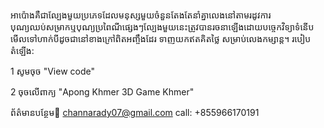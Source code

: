 អាប៉ោងគឺជាល្បែងមួយប្រភេទដែលមនុស្សមួយចំនួនតែងតែនាំគ្នាលេងនៅតាមរដូវការបុណ្យឈប់សម្រាកឬបុណ្យប្រពៃណីផ្សេងៗល្បែងមួយនេះត្រូវបានរចនាឡើងដោយបច្ចេកវិទ្យាទំនើបមើលទៅហាក់បីដូចជានៅខាងក្រៅពិតអញ្ចឹងដែរ
ទាញយកឥតគិតថ្លៃ សម្រាប់លេងកម្សាន្ត។
របៀបតំឡើង: 

1 សូមចុច "View code"

2 ចុចលើពាក្យ "Apong Khmer 3D Game Khmer"

ព័ត៌មានបន្ថែម:email: channarady07@gmail.com
call: +855966170191
